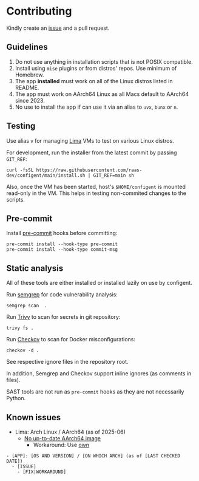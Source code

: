 # Contributing

Kindly create an [issue](https://github.com/raas-dev/configent/issues) and
a pull request.

## Guidelines

1. Do not use anything in installation scripts that is not POSIX compatible.
2. Install using `mise` plugins or from distros' repos. Use minimum of Homebrew.
3. The app **installed** must work on all of the Linux distros listed in README.
4. The app must work on AArch64 Linux as all Macs default to AArch64 since 2023.
5. No use to install the app if can use it via an alias to `uvx`, `bunx` or `n`.

## Testing

Use alias `v` for managing
[Lima](https://github.com/lima-vm/lima) VMs to test on various Linux distros.

For development, run the installer from the latest commit by passing `GIT_REF`:

    curl -fsSL https://raw.githubusercontent.com/raas-dev/configent/main/install.sh | GIT_REF=main sh

Also, once the VM has been started, host's `$HOME/configent` is mounted
read-only in the VM. This helps in testing non-commited changes to the scripts.

## Pre-commit

Install [pre-commit](https://pre-commit.com/) hooks before committing:

    pre-commit install --hook-type pre-commit
    pre-commit install --hook-type commit-msg

## Static analysis

All of these tools are either installed or installed lazily on use by configent.

Run [semgrep](https://semgrep.dev/) for code vulnerability analysis:

    semgrep scan  .

Run [Trivy](https://trivy.dev/latest/) to scan for secrets in git repository:

    trivy fs .

Run [Checkov](https://www.checkov.io/) to scan for Docker misconfigurations:

    checkov -d .

See respective ignore files in the repository root.

In addition, Semgrep and Checkov support inline ignores (as comments in files).

SAST tools are not run as `pre-commit` hooks as they are not necessarily Python.

## Known issues

- Lima: Arch Linux / AArch64 (as of 2025-06)
  - [No up-to-date AArch64 image](https://github.com/lima-vm/lima/issues/3049)
    - Workaround: Use [own](https://github.com/mschirrmeister/archlinux-lima)

```
- [APP]: [OS AND VERSION] / [ON WHICH ARCH] (as of [LAST CHECKED DATE])
  - [ISSUE]
    - [FIX|WORKAROUND]
```
